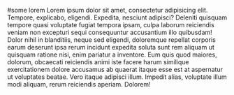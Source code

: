#some lorem
Lorem ipsum dolor sit amet, consectetur adipisicing elit. Tempore, explicabo, eligendi. Expedita, nesciunt adipisci? Deleniti quisquam tempore quasi voluptate fugiat tempora ipsam, culpa laborum reiciendis veniam non excepturi sequi consequuntur accusantium illo quibusdam! Dolor nihil in blanditiis, neque sed eligendi, doloremque repellat corporis earum deserunt ipsa rerum incidunt expedita soluta sunt rem aliquam ut quisquam ratione nisi, enim pariatur a inventore. Eum quis quod maiores, dolorum, obcaecati reiciendis animi iste facere harum similique exercitationem dolore accusamus ab quaerat itaque esse est at aspernatur ut voluptates beatae. Vero itaque adipisci illum. Impedit alias, voluptate illum modi aliquam, rerum reiciendis aperiam. Dolorem!